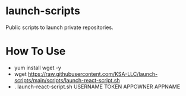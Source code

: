 # launch-scripts
Public scripts to launch private repositories.

# How To Use
- yum install wget -y
- wget https://raw.githubusercontent.com/KSA-LLC/launch-scripts/main/scripts/launch-react-script.sh
- . launch-react-script.sh USERNAME TOKEN APPOWNER APPNAME